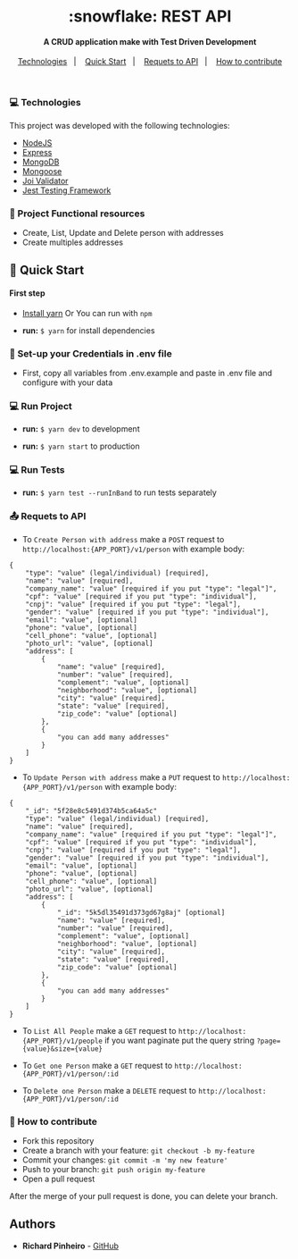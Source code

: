 <h1 align="center">
    :snowflake: REST API
</h1>

<h4 align="center">
    A CRUD application make with Test Driven Development
</h4>

<p align="center">
    <a href="#tecnologias">Technologies</a>&nbsp;&nbsp;&nbsp;|&nbsp;&nbsp;&nbsp;
    <a href="#quick-start">Quick Start</a>&nbsp;&nbsp;&nbsp;|&nbsp;&nbsp;&nbsp;
    <a href="#requets-to-aPI">Requets to API</a>&nbsp;&nbsp;&nbsp;|&nbsp;&nbsp;&nbsp;
    <a href="#how-to-contribute">How to contribute</a>
</p>

<br>

### 💻 Technologies

This project was developed with the following technologies:

- [NodeJS](https://nodejs.org/en)
- [Express](https://expressjs.com)
- [MongoDB](https://www.mongodb.com)
- [Mongoose](https://mongoosejs.com)
- [Joi Validator](https://hapi.dev/module/joi/#install)
- [Jest Testing Framework](https://jestjs.io)



### :pencil: Project Functional resources
* Create, List, Update and Delete person with addresses
* Create multiples addresses

## :rocket: Quick Start

#### First step 

* [Install yarn](https://classic.yarnpkg.com/en/docs/install) Or You can run with `npm`

* **run:** `$ yarn` for install dependencies

### :wrench: Set-up your Credentials in .env file

* First, copy all variables from .env.example and paste in .env file and configure with your data

### 💻 Run Project

* **run:** `$ yarn dev` to development

* **run:** `$ yarn start` to production


### 💻 Run Tests

* **run:** `$ yarn test --runInBand` to run tests separately


### :outbox_tray: Requets to API

* To `Create Person with address` make a `POST` request to `http://localhost:{APP_PORT}/v1/person` with example body:

```
{
    "type": "value" (legal/individual) [required],
    "name": "value" [required],
    "company_name": "value" [required if you put "type": "legal"]",
    "cpf": "value" [required if you put "type": "individual"],
    "cnpj": "value" [required if you put "type": "legal"],
    "gender": "value" [required if you put "type": "individual"],
    "email": "value", [optional]
    "phone": "value", [optional]
    "cell_phone": "value", [optional]
    "photo_url": "value", [optional]
    "address": [
        {
            "name": "value" [required],
            "number": "value" [required],
            "complement": "value", [optional]
            "neighborhood": "value", [optional]
            "city": "value" [required],
            "state": "value" [required],
            "zip_code": "value" [optional]
        }, 
        {
            "you can add many addresses"
        }
    ]
}
```

* To `Update Person with address` make a `PUT` request to `http://localhost:{APP_PORT}/v1/person` with example body:

```
{
    "_id": "5f28e8c5491d374b5ca64a5c"
    "type": "value" (legal/individual) [required],
    "name": "value" [required],
    "company_name": "value" [required if you put "type": "legal"]",
    "cpf": "value" [required if you put "type": "individual"],
    "cnpj": "value" [required if you put "type": "legal"],
    "gender": "value" [required if you put "type": "individual"],
    "email": "value", [optional]
    "phone": "value", [optional]
    "cell_phone": "value", [optional]
    "photo_url": "value", [optional]
    "address": [
        {
            "_id": "5k5dl35491d373gd67g8aj" [optional]
            "name": "value" [required],
            "number": "value" [required],
            "complement": "value", [optional]
            "neighborhood": "value", [optional]
            "city": "value" [required],
            "state": "value" [required],
            "zip_code": "value" [optional]
        }, 
        {
            "you can add many addresses"
        }
    ]
}
```

* To `List All People` make a `GET` request to `http://localhost:{APP_PORT}/v1/people` if you want paginate put the query string `?page={value}&size={value}`
 
* To `Get one Person` make a `GET` request to `http://localhost:{APP_PORT}/v1/person/:id`

* To `Delete one Person` make a `DELETE` request to `http://localhost:{APP_PORT}/v1/person/:id`
 


### :loudspeaker: How to contribute

- Fork this repository
- Create a branch with your feature: `git checkout -b my-feature`
- Commit your changes: `git commit -m 'my new feature'`
- Push to your branch: `git push origin my-feature`
- Open a pull request

After the merge of your pull request is done, you can delete your branch.


## Authors

* **Richard Pinheiro** - [GitHub](https://github.com/RichardPinheiro)

